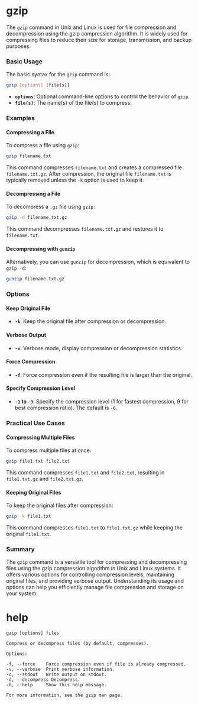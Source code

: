 # gzip 

The `gzip` command in Unix and Linux is used for file compression and decompression using the gzip compression algorithm. It is widely used for compressing files to reduce their size for storage, transmission, and backup purposes.

### Basic Usage

The basic syntax for the `gzip` command is:

```sh
gzip [options] [file(s)]
```

- **`options`**: Optional command-line options to control the behavior of `gzip`.
- **`file(s)`**: The name(s) of the file(s) to compress.

### Examples

#### Compressing a File

To compress a file using `gzip`:

```sh
gzip filename.txt
```

This command compresses `filename.txt` and creates a compressed file `filename.txt.gz`. After compression, the original file `filename.txt` is typically removed unless the `-k` option is used to keep it.

#### Decompressing a File

To decompress a `.gz` file using `gzip`:

```sh
gzip -d filename.txt.gz
```

This command decompresses `filename.txt.gz` and restores it to `filename.txt`.

#### Decompressing with `gunzip`

Alternatively, you can use `gunzip` for decompression, which is equivalent to `gzip -d`:

```sh
gunzip filename.txt.gz
```

### Options

#### Keep Original File

- **`-k`**: Keep the original file after compression or decompression.

#### Verbose Output

- **`-v`**: Verbose mode, display compression or decompression statistics.

#### Force Compression

- **`-f`**: Force compression even if the resulting file is larger than the original.

#### Specify Compression Level

- **`-1` to `-9`**: Specify the compression level (1 for fastest compression, 9 for best compression ratio). The default is `-6`.

### Practical Use Cases

#### Compressing Multiple Files

To compress multiple files at once:

```sh
gzip file1.txt file2.txt
```

This command compresses `file1.txt` and `file2.txt`, resulting in `file1.txt.gz` and `file2.txt.gz`.

#### Keeping Original Files

To keep the original files after compression:

```sh
gzip -k file1.txt
```

This command compresses `file1.txt` to `file1.txt.gz` while keeping the original `file1.txt`.

### Summary

The `gzip` command is a versatile tool for compressing and decompressing files using the gzip compression algorithm in Unix and Linux systems. It offers various options for controlling compression levels, maintaining original files, and providing verbose output. Understanding its usage and options can help you efficiently manage file compression and storage on your system.

# help 

```
gzip [options] files

Compress or decompress files (by default, compresses).

Options:

-f, --force    Force compression even if file is already compressed.
-v, --verbose  Print verbose information.
-c, --stdout   Write output on stdout.
-d, --decompress Decompress.
-h, --help     Show this help message.

For more information, see the gzip man page.
```
